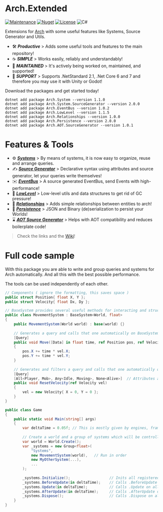 # Arch.Extended
[![Maintenance](https://img.shields.io/badge/Maintained%3F-yes-green.svg?style=for-the-badge)](https://GitHub.com/Naereen/StrapDown.js/graphs/commit-activity)
[![Nuget](https://img.shields.io/nuget/v/Arch?style=for-the-badge)](https://www.nuget.org/packages/Arch.System/)
[![License](https://img.shields.io/badge/License-Apache_2.0-blue.svg?style=for-the-badge)](https://opensource.org/licenses/Apache-2.0)
![C#](https://img.shields.io/badge/c%23-%23239120.svg?style=for-the-badge&logo=c-sharp&logoColor=white)

Extensions for [Arch](https://github.com/genaray/Arch) with some useful features like Systems, Source Generator and Utils.
 
- 🛠️ **_Productive_** >  Adds some useful tools and features to the main repository!
- ☕️ **_SIMPLE_** >  Works easily, reliably and understandably!
- 💪 _**MAINTAINED**_ > It's actively being worked on, maintained, and supported!
- 🚢 _**SUPPORT**_ > Supports .NetStandard 2.1, .Net Core 6 and 7 and therefore you may use it with Unity or Godot!

Download the packages and get started today! 
```console
dotnet add package Arch.System --version 1.1.0
dotnet add package Arch.System.SourceGenerator --version 2.0.0
dotnet add package Arch.EventBus --version 1.0.2
dotnet add package Arch.LowLevel --version 1.1.5
dotnet add package Arch.Relationships --version 1.0.0
dotnet add package Arch.Persistence --version 2.0.0
dotnet add package Arch.AOT.SourceGenerator --version 1.0.1
```

# Features & Tools
- ⚙️ **_[Systems](https://github.com/genaray/Arch.Extended/wiki/Systems-API)_** > By means of systems, it is now easy to organize, reuse and arrange queries. 
- ✍️ **_[Source Generator](https://github.com/genaray/Arch.Extended/wiki/Source-Generator)_** > Declarative syntax using attributes and source generator, let your queries write themselves! 
- ✉️ **_[EventBus](https://github.com/genaray/Arch.Extended/wiki/EventBus)_** > A source generated EventBus, send Events with high-performance!
- 👾 **_[LowLevel](https://github.com/genaray/Arch.Extended/wiki/Lowlevel-&-Resource-Management)_** > Low-level utils and data structures to get rid of GC pressure!
- 💑 **_[Relationships](https://github.com/genaray/Arch.Extended/wiki/Relationships)_** > Adds simple relationships between entities to arch!
- 💾 **_[Persistence](https://github.com/genaray/Arch.Extended/wiki/Persistence)_** > JSON and Binary (de)serialization to persist your Worlds!
- ⌛ **_[AOT Source Generator](https://github.com/genaray/Arch.Extended/wiki/AOT-Source-Generator)_** > Helps with AOT compatibility and reduces boilerplate code! 
> Check the links and the [Wiki](https://github.com/genaray/Arch.Extended/wiki)! 

# Full code sample

With this package you are able to write and group queries and systems for Arch automatically.
And all this with the best possible performance.

The tools can be used independently of each other.

```cs
// Components ( ignore the formatting, this saves space )
public struct Position{ float X, Y };
public struct Velocity{ float Dx, Dy };

// BaseSystem provides several useful methods for interacting and structuring systems
public class MovementSystem : BaseSystem<World, float>
{
    public MovementSystem(World world) : base(world) {}
    
    // Generates a query and calls that one automatically on BaseSystem.Update
    [Query]
    public void Move([Data] in float time, ref Position pos, ref Velocity vel)
    {
        pos.X += time * vel.X;
        pos.Y += time * vel.Y;
    }
    
    // Generates and filters a query and calls that one automatically on BaseSystem.Update in order
    [Query]
    [All<Player, Mob>, Any<Idle, Moving>, None<Alive>]  // Attributes also accept non generics :) 
    public void ResetVelocity(ref Velocity vel)
    {
        vel = new Velocity{ X = 0, Y = 0 };
    }
}

public class Game 
{
    public static void Main(string[] args) 
    {     
        var deltaTime = 0.05f; // This is mostly given by engines, frameworks
        
        // Create a world and a group of systems which will be controlled 
        var world = World.Create();
        var _systems = new Group<float>(
            "Systems",
            new MovementSystem(world),   // Run in order
            new MyOtherSystem(...),
            ...
        );
      
        _systems.Initialize();                  // Inits all registered systems
        _systems.BeforeUpdate(in deltaTime);    // Calls .BeforeUpdate on all systems ( can be overriden )
        _systems.Update(in deltaTime);          // Calls .Update on all systems ( can be overriden )
        _systems.AfterUpdate(in deltaTime);     // Calls .AfterUpdate on all System ( can be overriden )
        _systems.Dispose();                     // Calls .Dispose on all systems ( can be overriden )
    }
}
```
